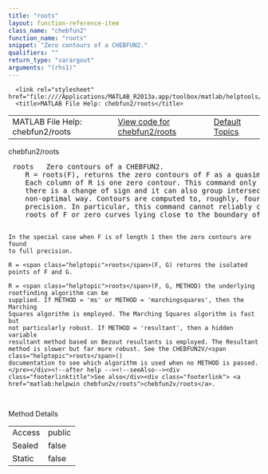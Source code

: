 ```yaml
---
title: "roots"
layout: function-reference-item
class_name: "chebfun2"
function_name: "roots"
snippet: "Zero contours of a CHEBFUN2."
qualifiers: ""
return_type: "varargout"
arguments: "(rhs1)"
---
```


<html>
   <head>
      <meta http-equiv="Content-Type" content="text/html; charset=utf-8">
   
      <link rel="stylesheet" href="file:////Applications/MATLAB_R2013a.app/toolbox/matlab/helptools/private/helpwin.css">
      <title>MATLAB File Help: chebfun2/roots</title>
   </head>
   <body>
      <!--Single-page help-->
      <table border="0" cellspacing="0" width="100%">
         <tr class="subheader">
            <td class="headertitle">MATLAB File Help: chebfun2/roots</td>
            <td class="subheader-left"><a href="matlab:edit chebfun2/roots">View code for chebfun2/roots</a></td>
            <td class="subheader-right"><a href="matlab:helpwin">Default Topics</a></td>
         </tr>
      </table>
      <div class="title">chebfun2/roots</div>
      <div class="helptext"><pre><!--helptext --> <span class="helptopic">roots</span>   Zero contours of a CHEBFUN2.
    R = <span class="helptopic">roots</span>(F), returns the zero contours of F as a quasimatrix of chebfuns.
    Each column of R is one zero contour. This command only finds contours when
    there is a change of sign and it can also group intersecting contours in a
    non-optimal way. Contours are computed to, roughly, four digits of
    precision. In particular, this command cannot reliably compute isolated real
    roots of F or zero curves lying close to the boundary of the domain. 
 
    In the special case when F is of length 1 then the zero contours are found
    to full precision.
 
    R = <span class="helptopic">roots</span>(F, G) returns the isolated points of F and G.
 
    R = <span class="helptopic">roots</span>(F, G, METHOD) the underlying rootfinding algorithm can be
    supplied. If METHOD = 'ms' or METHOD = 'marchingsquares', then the Marching
    Squares algorithm is employed. The Marching Squares algorithm is fast but
    not particularly robust. If METHOD = 'resultant', then a hidden variable
    resultant method based on Bezout resultants is employed. The Resultant
    method is slower but far more robust. See the CHEBFUN2V/<span class="helptopic">roots</span>()
    documentation to see which algorithm is used when no METHOD is passed.</pre></div><!--after help --><!--seeAlso--><div class="footerlinktitle">See also</div><div class="footerlink"> <a href="matlab:helpwin chebfun2v/roots">chebfun2v/roots</a>.
</div>
      <!--Method-->
      <div class="sectiontitle">Method Details</div>
      <table class="class-details">
         <tr>
            <td class="class-detail-label">Access</td>
            <td>public</td>
         </tr>
         <tr>
            <td class="class-detail-label">Sealed</td>
            <td>false</td>
         </tr>
         <tr>
            <td class="class-detail-label">Static</td>
            <td>false</td>
         </tr>
      </table>
   </body>
</html>
